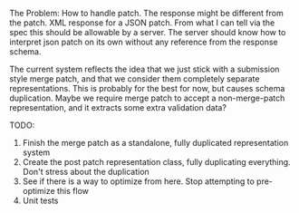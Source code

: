 The Problem: How to handle patch. The response might be different from the patch. XML response for a JSON patch. From what I can tell via the spec this should be allowable by a server. The server should know how to interpret json patch on its own without any reference from the response schema.

The current system reflects the idea that we just stick with a submission style merge patch, and that we consider them completely separate representations. This is probably for the best for now, but causes schema duplication. Maybe we require merge patch to accept a non-merge-patch representation, and it extracts some extra validation data?


TODO:
1. Finish the merge patch as a standalone, fully duplicated representation system
2. Create the post patch representation class, fully duplicating everything. Don't stress about the duplication
3. See if there is a way to optimize from here. Stop attempting to pre-optimize this flow
4. Unit tests